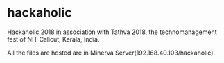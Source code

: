 # hackaholic
Hackaholic 2018 in association with Tathva 2018, the technomanagement fest of NIT Calicut, Kerala, India.

All the files are hosted are in Minerva Server(192.168.40.103/hackaholic).

